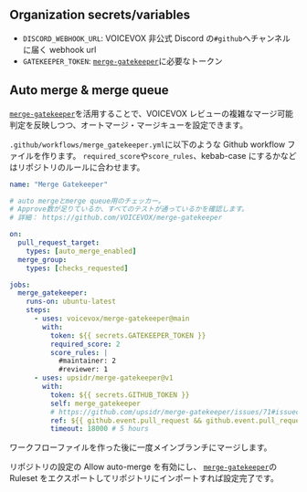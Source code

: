 ## Organization secrets/variables

- `DISCORD_WEBHOOK_URL`: VOICEVOX 非公式 Discord の`#github`へチャンネルに届く webhook url
- `GATEKEEPER_TOKEN`: [`merge-gatekeeper`](https://github.com/VOICEVOX/merge-gatekeeper)に必要なトークン

## Auto merge & merge queue

[`merge-gatekeeper`](https://github.com/VOICEVOX/merge-gatekeeper)を活用することで、VOICEVOX レビューの複雑なマージ可能判定を反映しつつ、オートマージ・マージキューを設定できます。

`.github/workflows/merge_gatekeeper.yml`に以下のような Github workflow ファイルを作ります。
`required_score`や`score_rules`、kebab-case にするかなどはリポジトリのルールに合わせます。

```yaml
name: "Merge Gatekeeper"

# auto mergeとmerge queue用のチェッカー。
# Approve数が足りているか、すべてのテストが通っているかを確認します。
# 詳細： https://github.com/VOICEVOX/merge-gatekeeper

on:
  pull_request_target:
    types: [auto_merge_enabled]
  merge_group:
    types: [checks_requested]

jobs:
  merge_gatekeeper:
    runs-on: ubuntu-latest
    steps:
      - uses: voicevox/merge-gatekeeper@main
        with:
          token: ${{ secrets.GATEKEEPER_TOKEN }}
          required_score: 2
          score_rules: |
            #maintainer: 2
            #reviewer: 1
      - uses: upsidr/merge-gatekeeper@v1
        with:
          token: ${{ secrets.GITHUB_TOKEN }}
          self: merge_gatekeeper
          # https://github.com/upsidr/merge-gatekeeper/issues/71#issuecomment-1660607977
          ref: ${{ github.event.pull_request && github.event.pull_request.head.sha || github.ref }}
          timeout: 18000 # 5 hours
```

ワークフローファイルを作った後に一度メインブランチにマージします。

リポジトリの設定の Allow auto-merge を有効にし、
[`merge-gatekeeper`](https://github.com/VOICEVOX/merge-gatekeeper)の Ruleset をエクスポートしてリポジトリにインポートすれば設定完了です。
